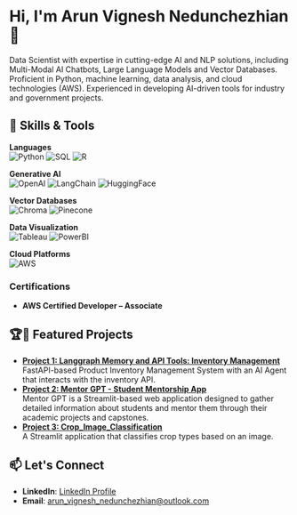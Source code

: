 # Hi, I'm Arun Vignesh Nedunchezhian 👋

Data Scientist with expertise in cutting-edge AI and NLP solutions, including Multi-Modal AI Chatbots, Large Language Models and Vector Databases. Proficient in Python, machine learning, data analysis, and cloud technologies (AWS). Experienced in developing AI-driven tools for industry and government projects.

## 🚀 Skills & Tools

**Languages**  
![Python](https://img.shields.io/badge/Python-3.10-blue) ![SQL](https://img.shields.io/badge/SQL-Data-yellow) ![R](https://img.shields.io/badge/R-Statistics-green)

**Generative AI**  
![OpenAI](https://img.shields.io/badge/OpenAI-ChatGPT-blue) ![LangChain](https://img.shields.io/badge/LangChain-Framework-purple) ![HuggingFace](https://img.shields.io/badge/HuggingFace-Transformers-orange)

**Vector Databases**  
![Chroma](https://img.shields.io/badge/Chroma-DB-blue) ![Pinecone](https://img.shields.io/badge/Pinecone-VectorDB-green)

**Data Visualization**  
![Tableau](https://img.shields.io/badge/Tableau-Dashboard-orange) ![PowerBI](https://img.shields.io/badge/PowerBI-Reports-yellow)

**Cloud Platforms**  
![AWS](https://img.shields.io/badge/AWS-Cloud-red)

### Certifications
- **AWS Certified Developer – Associate**
  
## 🏆🌟 Featured Projects
- **[Project 1: Langgraph Memory and API Tools: Inventory Management](https://github.com/arun-bravo-6-going-dark/Langgraph-Memory-and-API-Tools)**  
   FastAPI-based Product Inventory Management System with an AI Agent that interacts with the inventory API.
- **[Project 2: Mentor GPT - Student Mentorship App](https://github.com/arun-bravo-6-going-dark/Mentor-GPT)**  
   Mentor GPT is a Streamlit-based web application designed to gather detailed information about students and mentor them through their academic projects and capstones.  
- **[Project 3: Crop_Image_Classification](https://github.com/arun-bravo-6-going-dark/Crop_Image_Classification)**  
   A Streamlit application that classifies crop types based on an image.

## 📫 Let's Connect
- **LinkedIn**: [LinkedIn Profile](https://www.linkedin.com/in/arun-vignesh-n/)
- **Email**: arun_vignesh_nedunchezhian@outlook.com
